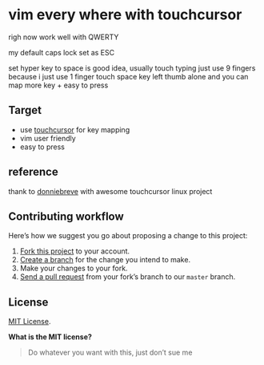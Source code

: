 # vim every where with touchcursor

righ now work well with QWERTY

my default caps lock set as ESC

set hyper key to space is good idea, usually touch typing just use 9 fingers because i just use 1 finger touch space key left thumb alone and you can map more key + easy to press

## Target

* use [touchcursor](https://github.com/donniebreve/touchcursor-linux) for key mapping
* vim user friendly
* easy to press

## reference

thank to [donniebreve](https://github.com/donniebreve) with awesome touchcursor linux project

## Contributing workflow

Here’s how we suggest you go about proposing a change to this project:

1. [Fork this project][fork] to your account.
2. [Create a branch][branch] for the change you intend to make.
3. Make your changes to your fork.
4. [Send a pull request][pr] from your fork’s branch to our `master` branch.

[fork]: https://help.github.com/articles/fork-a-repo/
[branch]: https://help.github.com/articles/creating-and-deleting-branches-within-your-repository
[pr]: https://help.github.com/articles/using-pull-requests/

## License

[MIT License](./LICENSE).

**What is the MIT license?**

> Do whatever you want with this, just don’t sue me
